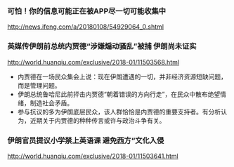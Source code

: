 ### 可怕！你的信息可能正在被APP尽一切可能收集中
http://news.ifeng.com/a/20180108/54929064_0.shtml

### 英媒传伊朗前总统内贾德“涉嫌煽动骚乱”被捕 伊朗尚未证实
http://world.huanqiu.com/exclusive/2018-01/11503568.html
* 内贾德在一场民众集会上说：现在伊朗遭遇的一切，并非经济资源短缺问题，而是管理问题。
* 伊朗总统鲁哈尼此前抨击内贾德“朝着错误的方向行走”，在民众中散布绝望情绪，制造社会矛盾。
* 参与抗议的多为伊朗底层民众，该人群恰恰是内贾德的重要支持者。有分析认为，近期关于内贾德的种种传言或许与政治斗争有关。

### 伊朗官员提议小学禁上英语课 避免西方“文化入侵
http://world.huanqiu.com/exclusive/2018-01/11503641.html
